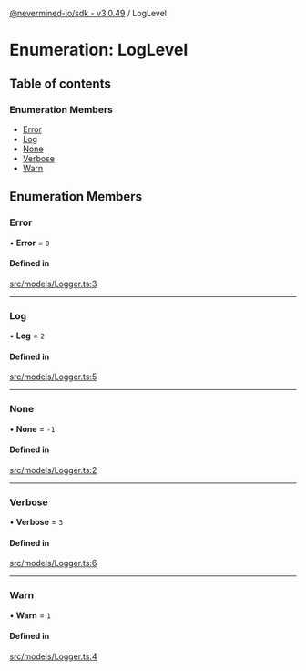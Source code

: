 [@nevermined-io/sdk - v3.0.49](../code-reference.md) / LogLevel

# Enumeration: LogLevel

## Table of contents

### Enumeration Members

- [Error](LogLevel.md#error)
- [Log](LogLevel.md#log)
- [None](LogLevel.md#none)
- [Verbose](LogLevel.md#verbose)
- [Warn](LogLevel.md#warn)

## Enumeration Members

### Error

• **Error** = `0`

#### Defined in

[src/models/Logger.ts:3](https://github.com/nevermined-io/sdk-js/blob/46581d70d770c789e0a8545806449cccf988f6aa/src/models/Logger.ts#L3)

---

### Log

• **Log** = `2`

#### Defined in

[src/models/Logger.ts:5](https://github.com/nevermined-io/sdk-js/blob/46581d70d770c789e0a8545806449cccf988f6aa/src/models/Logger.ts#L5)

---

### None

• **None** = `-1`

#### Defined in

[src/models/Logger.ts:2](https://github.com/nevermined-io/sdk-js/blob/46581d70d770c789e0a8545806449cccf988f6aa/src/models/Logger.ts#L2)

---

### Verbose

• **Verbose** = `3`

#### Defined in

[src/models/Logger.ts:6](https://github.com/nevermined-io/sdk-js/blob/46581d70d770c789e0a8545806449cccf988f6aa/src/models/Logger.ts#L6)

---

### Warn

• **Warn** = `1`

#### Defined in

[src/models/Logger.ts:4](https://github.com/nevermined-io/sdk-js/blob/46581d70d770c789e0a8545806449cccf988f6aa/src/models/Logger.ts#L4)
